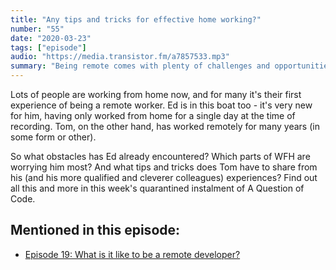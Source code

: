 ```yaml
---
title: "Any tips and tricks for effective home working?"
number: "55"
date: "2020-03-23"
tags: ["episode"]
audio: "https://media.transistor.fm/a7857533.mp3"
summary: "Being remote comes with plenty of challenges and opportunities."
---
```


Lots of people are working from home now, and for many it's their first experience of being a remote worker. Ed is in this boat too - it's very new for him, having only worked from home for a single day at the time of recording. Tom, on the other hand, has worked remotely for many years (in some form or other).

So what obstacles has Ed already encountered? Which parts of WFH are worrying him most? And what tips and tricks does Tom have to share from his (and his more qualified and cleverer colleagues) experiences? Find out all this and more in this week's quarantined instalment of A Question of Code.

## Mentioned in this episode:

* [Episode 19: What is it like to be a remote developer?](https://aquestionofcode.com/19-what-is-it-like-to-be-a-remote-developer/)
